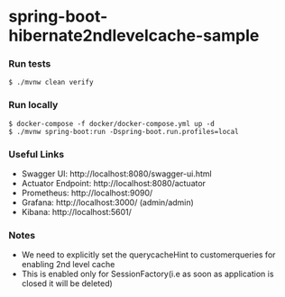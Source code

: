 # spring-boot-hibernate2ndlevelcache-sample

### Run tests

`$ ./mvnw clean verify`

### Run locally

```
$ docker-compose -f docker/docker-compose.yml up -d
$ ./mvnw spring-boot:run -Dspring-boot.run.profiles=local
```

### Useful Links

* Swagger UI: http://localhost:8080/swagger-ui.html
* Actuator Endpoint: http://localhost:8080/actuator
* Prometheus: http://localhost:9090/
* Grafana: http://localhost:3000/ (admin/admin)
* Kibana: http://localhost:5601/

### Notes

* We need to explicitly set the querycacheHint to customerqueries for enabling 2nd level cache
* This is enabled only for SessionFactory(i.e as soon as application is closed it will be deleted)
